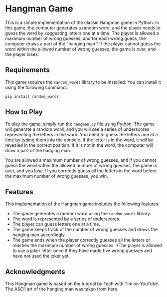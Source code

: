 # Hangman Game
This is a simple implementation of the classic Hangman game in Python. In this game, the computer generates a random word, and the player needs to guess the word by suggesting letters one at a time. The player is allowed a maximum number of wrong guesses, and for each wrong guess, the computer draws a part of the "hanging man." If the player cannot guess the word within the allowed number of wrong guesses, the game is over, and the player loses.

## Requirements
This game requires the `random_words` library to be installed. You can install it using the following command:


```python
pip install random_words
```

## How to Play
To play the game, simply run the `hangman.py` file using Python. The game will generate a random word, and you will see a series of underscores representing the letters in the word. You need to guess the letters one at a time by typing them into the console. If the letter is in the word, it will be revealed in the correct position. If it is not in the word, the computer will draw a part of the hanging man.

You are allowed a maximum number of wrong guesses, and if you cannot guess the word within the allowed number of wrong guesses, the game is over, and you lose. If you correctly guess all the letters in the word before the maximum number of wrong guesses, you win.

## Features
This implementation of the Hangman game includes the following features:

* The game generates a random word using the `random_words` library.
* The word is represented by a series of underscores.
* The player can guess letters one at a time.
* The game keeps track of the number of wrong guesses and draws the hanging man accordingly.
* The game ends when the player correctly guesses all the letters or reaches the maximum number of wrong guesses.
*The player is allowed to use a joker letter once if they have made five wrong guesses and have not used the joker yet.

## Acknowledgments
This Hangman game is based on the tutorial by Tech with Tim on YouTube. The ASCII art of the hanging man was taken from here.

